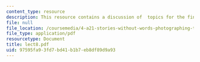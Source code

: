 ```yaml
---
content_type: resource
description: This resource contains a discussion of  topics for the final project.
file: null
file_location: /coursemedia/4-a21-stories-without-words-photographing-the-first-year-fall-2006/97595fa93fd7bd41b1b7eb8df89d9a93_lect8.pdf
file_type: application/pdf
resourcetype: Document
title: lect8.pdf
uid: 97595fa9-3fd7-bd41-b1b7-eb8df89d9a93
---
```

